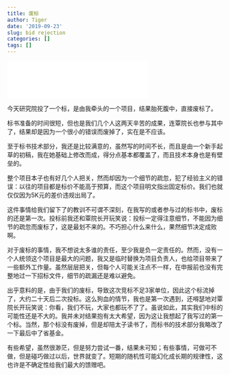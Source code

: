 ```yaml
---
title: 废标
author: Tiger
date: '2019-09-23'
slug: bid rejection
categories: []
tags: []
---
```


<iframe frameborder="no" border="0" marginwidth="0" marginheight="0" width=330 height=86 src="//music.163.com/outchain/player?type=2&id=441622178&auto=0&height=66"></iframe>

今天研究院投了一个标，是由我牵头的一个项目，结果胎死腹中，直接废标了。

标书准备的时间很短，但也是我们几个人这两天辛苦的成果，连覃院长也参与其中了，结果却是因为一个很小的错误而废掉了，实在是不应该。

至于标书技术部分，我还是比较满意的，虽然写的时间不长，而且是由一个新手起草的初稿，我在她基础上修改而成，得分点基本都覆盖了，而且技术本身也是有壁垒的。

整个项目本子也有好几个人把关，然而却因为一个细节的疏忽，犯了经验主义的错误：以往的项目都是标价不能高于预算，而这个项目明文指出固定标价。我们也就仅仅因为5K元的差价违规出局了。

这件事情给我们留下了的教训不可谓不深刻，在我写的或者参与过的标书中，废标的还是第一次。投标前我还和覃院长开玩笑说：投标一定得注意细节，不能因为细节的疏忽而废标了，这是最划不来的。不巧担心什么来什么，果然细节决定成败啊。

对于废标的事情，我不想说太多谁的责任，至少我是负一定责任的。然而，没有一个人统领这个项目是最大的问题，我又是临时替换为项目负责人，也给项目带来了一些额外工作量。虽然层层把关，但每个人可能关注点不一样，在申报前也没有完整地过一下招标文件，细节的疏漏还是难以避免。

出乎意料的是，由于我们的废标，导致这次竞标不足3家单位，因此这个标流掉了，大约二十天后二次投标。这么狗血的情节，我也是第一次遇到，还嘚瑟地对覃院长开玩笑说：你看，我们不玩，大家也都玩不了了。虽说如此，其实我们中标的可能性还是不大的。我并未对结果抱有太大希望，因为这让我想起了我写过的第一个标。当然，那个标没有废掉，但是却陪太子读书了，而标书的技术部分我略改了一下最后中了省基金。

有些希望，虽然很渺茫，但是努力尝试一番，结果未可知；有些事情，可做可不做，但是碰巧做过以后，世界就变了。短期的随机性可能幻化成长期的规律性，这也许是不确定性给我们最大的馈赠吧。
